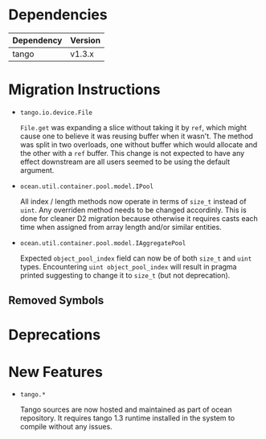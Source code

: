 Dependencies
============

Dependency | Version
-----------|---------
tango      | v1.3.x

Migration Instructions
======================

* `tango.io.device.File`

  `File.get` was expanding a slice without taking it by `ref`, which might cause one
  to believe it was reusing buffer when it wasn't. The method was split in two overloads,
  one without buffer which would allocate and the other with a `ref` buffer. This change
  is not expected to have any effect downstream are all users seemed to be using the default
  argument.

* `ocean.util.container.pool.model.IPool`

  All index / length methods now operate in terms of `size_t` instead of `uint`.
  Any overriden method needs to be changed accordinly. This is done for cleaner D2
  migration because otherwise it requires casts each time when assigned from
  array length and/or similar entities.

* `ocean.util.container.pool.model.IAggregatePool`

  Expected `object_pool_index` field can now be of both `size_t` and `uint`
  types. Encountering `uint object_pool_index` will result in pragma printed
  suggesting to change it to `size_t` (but not deprecation).

Removed Symbols
---------------

Deprecations
============

New Features
============

* `tango.*`

  Tango sources are now hosted and maintained as part of ocean repository.
  It requires tango 1.3 runtime installed in the system to compile without
  any issues.
